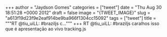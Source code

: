 
+++
author = "Jaydson Gomes"
categories = ["tweet"]
date = "Thu Aug 30 18:51:28 +0000 2012"
draft = false
image = "{TWEET_IMAGE}"
slug = "a613f19d23f9e2eaf914be9ba966f1304cc15092"
tags = ["tweet"]
title = """RT @tiu_uiLL: #braziljs c..."""
+++
RT @tiu_uiLL: #braziljs caralhos isso que é apresentaçāo ao vivo tracking.js
